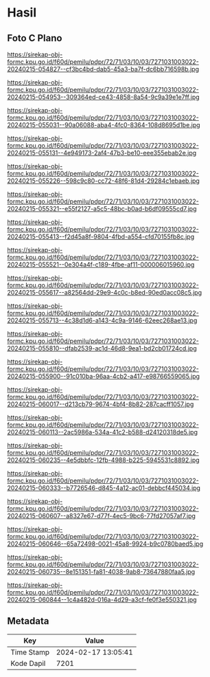 # Hasil

## Foto C Plano

https://sirekap-obj-formc.kpu.go.id/f60d/pemilu/pdpr/72/71/03/10/03/7271031003022-20240215-054827--cf3bc4bd-dab5-45a3-ba7f-dc6bb716598b.jpg

https://sirekap-obj-formc.kpu.go.id/f60d/pemilu/pdpr/72/71/03/10/03/7271031003022-20240215-054953--309364ed-ce43-4858-8a54-9c9a39e1e7ff.jpg

https://sirekap-obj-formc.kpu.go.id/f60d/pemilu/pdpr/72/71/03/10/03/7271031003022-20240215-055031--90a06088-aba4-4fc0-8364-108d8695d1be.jpg

https://sirekap-obj-formc.kpu.go.id/f60d/pemilu/pdpr/72/71/03/10/03/7271031003022-20240215-055131--4e949173-2af4-47b3-be10-eee355ebab2e.jpg

https://sirekap-obj-formc.kpu.go.id/f60d/pemilu/pdpr/72/71/03/10/03/7271031003022-20240215-055226--598c9c80-cc72-48f6-81d4-29284c1ebaeb.jpg

https://sirekap-obj-formc.kpu.go.id/f60d/pemilu/pdpr/72/71/03/10/03/7271031003022-20240215-055321--e55f2127-a5c5-48bc-b0ad-b6df09555cd7.jpg

https://sirekap-obj-formc.kpu.go.id/f60d/pemilu/pdpr/72/71/03/10/03/7271031003022-20240215-055413--f2d45a8f-9804-4fbd-a554-cfd70155fb8c.jpg

https://sirekap-obj-formc.kpu.go.id/f60d/pemilu/pdpr/72/71/03/10/03/7271031003022-20240215-055521--0e304a4f-c189-4fbe-af11-000006015960.jpg

https://sirekap-obj-formc.kpu.go.id/f60d/pemilu/pdpr/72/71/03/10/03/7271031003022-20240215-055617--a82564dd-29e9-4c0c-b8ed-90ed0acc08c5.jpg

https://sirekap-obj-formc.kpu.go.id/f60d/pemilu/pdpr/72/71/03/10/03/7271031003022-20240215-055713--4c38d1d6-a143-4c9a-9146-62eec268ae13.jpg

https://sirekap-obj-formc.kpu.go.id/f60d/pemilu/pdpr/72/71/03/10/03/7271031003022-20240215-055810--dfab2539-ac1d-46d8-9ea1-bd2cb01724cd.jpg

https://sirekap-obj-formc.kpu.go.id/f60d/pemilu/pdpr/72/71/03/10/03/7271031003022-20240215-055900--91c010ba-96aa-4cb2-a417-e98766559065.jpg

https://sirekap-obj-formc.kpu.go.id/f60d/pemilu/pdpr/72/71/03/10/03/7271031003022-20240215-060017--d213cb79-9674-4bf4-8b82-287cacff1057.jpg

https://sirekap-obj-formc.kpu.go.id/f60d/pemilu/pdpr/72/71/03/10/03/7271031003022-20240215-060113--2ac5986a-534a-41c2-b588-d24120318de5.jpg

https://sirekap-obj-formc.kpu.go.id/f60d/pemilu/pdpr/72/71/03/10/03/7271031003022-20240215-060235--4e5dbbfc-12fb-4988-b225-5945531c8892.jpg

https://sirekap-obj-formc.kpu.go.id/f60d/pemilu/pdpr/72/71/03/10/03/7271031003022-20240215-060333--b7726546-d845-4a12-ac01-debbcf445034.jpg

https://sirekap-obj-formc.kpu.go.id/f60d/pemilu/pdpr/72/71/03/10/03/7271031003022-20240215-060607--a8327e67-d77f-4ec5-9bc6-77fd27057af7.jpg

https://sirekap-obj-formc.kpu.go.id/f60d/pemilu/pdpr/72/71/03/10/03/7271031003022-20240215-060646--65a72498-0021-45a8-9924-b9c0780baed5.jpg

https://sirekap-obj-formc.kpu.go.id/f60d/pemilu/pdpr/72/71/03/10/03/7271031003022-20240215-060735--8e151351-fa81-4038-9ab8-73647880faa5.jpg

https://sirekap-obj-formc.kpu.go.id/f60d/pemilu/pdpr/72/71/03/10/03/7271031003022-20240215-060844--1c4a482d-016a-4d29-a3cf-fe0f3e550321.jpg


## Metadata

| Key        | Value               |
| ---------- | ------------------- |
| Time Stamp | 2024-02-17 13:05:41 |
| Kode Dapil | 7201                |



